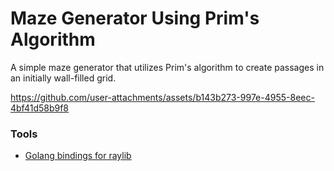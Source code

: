 # Maze Generator Using Prim's Algorithm
A simple maze generator that utilizes Prim's algorithm to create passages in an initially wall-filled grid.

https://github.com/user-attachments/assets/b143b273-997e-4955-8eec-4bf41d58b9f8

### Tools
- [Golang bindings for raylib](https://github.com/gen2brain/raylib-go)
